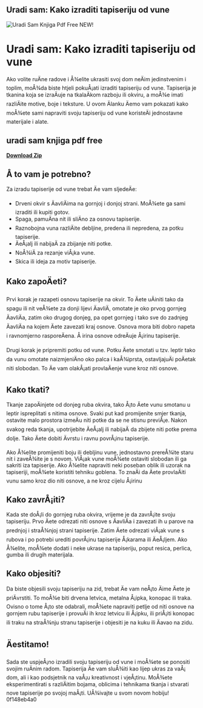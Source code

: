 ## Uradi sam: Kako izraditi tapiseriju od vune

 
![Uradi Sam Knjiga Pdf Free NEW!](https://encrypted-tbn1.gstatic.com/images?q=tbn:ANd9GcRaiJRJpAHiDdvzadp3FtbWFnhhU20MRE6OlKoUXlOMcLMV7EnjnX39A3Vk)

 
# Uradi sam: Kako izraditi tapiseriju od vune
 
Ako volite ruÄne radove i Å¾elite ukrasiti svoj dom neÄim jedinstvenim i toplim, moÅ¾da biste htjeli pokuÅ¡ati izraditi tapiseriju od vune. Tapiserija je tkanina koja se izraÄuje na tkalaÄkom razboju ili okviru, a moÅ¾e imati razliÄite motive, boje i teksture. U ovom Älanku Äemo vam pokazati kako moÅ¾ete sami napraviti svoju tapiseriju od vune koristeÄi jednostavne materijale i alate.
 
## uradi sam knjiga pdf free


[**Download Zip**](https://www.google.com/url?q=https%3A%2F%2Ftlniurl.com%2F2tK5hi&sa=D&sntz=1&usg=AOvVaw2vlKnEl1M1uWp7q66o5dBx)

 
## Å to vam je potrebno?
 
Za izradu tapiserije od vune trebat Äe vam sljedeÄe:
 
- Drveni okvir s ÄavliÄima na gornjoj i donjoj strani. MoÅ¾ete ga sami izraditi ili kupiti gotov.
- Spaga, pamuÄna nit ili sliÄno za osnovu tapiserije.
- Raznobojna vuna razliÄite debljine, predena ili nepredena, za potku tapiserije.
- ÄeÅ¡alj ili nabijaÄ za zbijanje niti potke.
- NoÅ¾iÄ za rezanje viÅ¡ka vune.
- Skica ili ideja za motiv tapiserije.

## Kako zapoÄeti?
 
Prvi korak je razapeti osnovu tapiserije na okvir. To Äete uÄiniti tako da spagu ili nit veÅ¾ete za donji lijevi ÄavliÄ, omotate je oko prvog gornjeg ÄavliÄa, zatim oko drugog donjeg, pa opet gornjeg i tako sve do zadnjeg ÄavliÄa na kojem Äete zavezati kraj osnove. Osnova mora biti dobro napeta i ravnomjerno rasporeÄena. Å irina osnove odreÄuje Å¡irinu tapiserije.
 
Drugi korak je pripremiti potku od vune. Potku Äete smotati u tzv. leptir tako da vunu omotate naizmjeniÄno oko palca i kaÅ¾iprsta, ostavljajuÄi poÄetak niti slobodan. To Äe vam olakÅ¡ati provlaÄenje vune kroz niti osnove.
 
## Kako tkati?
 
Tkanje zapoÄinjete od donjeg ruba okvira, tako Å¡to Äete vunu smotanu u leptir ispreplitati s nitima osnove. Svaki put kad promijenite smjer tkanja, ostavite malo prostora izmeÄu niti potke da se ne stisnu previÅ¡e. Nakon svakog reda tkanja, upotrijebite ÄeÅ¡alj ili nabijaÄ da zbijete niti potke prema dolje. Tako Äete dobiti Ävrstu i ravnu povrÅ¡inu tapiserije.
 
Ako Å¾elite promijeniti boju ili debljinu vune, jednostavno prereÅ¾ite staru nit i zaveÅ¾ite je s novom. ViÅ¡ak vune moÅ¾ete ostaviti slobodan ili ga sakriti iza tapiserije. Ako Å¾elite napraviti neki poseban oblik ili uzorak na tapiseriji, moÅ¾ete koristiti tehniku goblena. To znaÄi da Äete provlaÄiti vunu samo kroz dio niti osnove, a ne kroz cijelu Å¡irinu

## Kako zavrÅ¡iti?
 
Kada ste doÅ¡li do gornjeg ruba okvira, vrijeme je da zavrÅ¡ite svoju tapiseriju. Prvo Äete odrezati niti osnove s ÄavliÄa i zavezati ih u parove na prednjoj i straÅ¾njoj strani tapiserije. Zatim Äete odrezati viÅ¡ak vune s rubova i po potrebi urediti povrÅ¡inu tapiserije Å¡karama ili ÄeÅ¡ljem. Ako Å¾elite, moÅ¾ete dodati i neke ukrase na tapiseriju, poput resica, perlica, gumba ili drugih materijala.
 
## Kako objesiti?
 
Da biste objesili svoju tapiseriju na zid, trebat Äe vam neÅ¡to Äime Äete je priÄvrstiti. To moÅ¾e biti drvena letvica, metalna Å¡ipka, konopac ili traka. Ovisno o tome Å¡to ste odabrali, moÅ¾ete napraviti petlje od niti osnove na gornjem rubu tapiserije i provuÄi ih kroz letvicu ili Å¡ipku, ili priÅ¡iti konopac ili traku na straÅ¾nju stranu tapiserije i objesiti je na kuku ili Äavao na zidu.
 
## Äestitamo!
 
Sada ste uspjeÅ¡no izradili svoju tapiseriju od vune i moÅ¾ete se ponositi svojim ruÄnim radom. Tapiserija Äe vam sluÅ¾iti kao lijep ukras za vaÅ¡ dom, ali i kao podsjetnik na vaÅ¡u kreativnost i vjeÅ¡tinu. MoÅ¾ete eksperimentirati s razliÄitim bojama, oblicima i tehnikama tkanja i stvarati nove tapiserije po svojoj maÅ¡ti. UÅ¾ivajte u svom novom hobiju!
 0f148eb4a0
